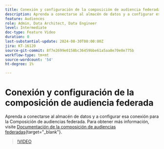 ```yaml
---
title: Conexión y configuración de la composición de audiencia federada
description: Aprenda a conectarse al almacén de datos y a configurar esa conexión para la Composición de audiencias federada.
feature: Audiences
role: Admin, Data Architect, Data Engineer
level: Intermediate
doc-type: Feature Video
duration: 0
last-substantial-update: 2024-08-30T00:00:00Z
jira: KT-16120
source-git-commit: 8f7e2699e0158bc36459bbe61a5aa8e70e8e775b
workflow-type: tm+mt
source-wordcount: '54'
ht-degree: 1%

---
```



# Conexión y configuración de la composición de audiencia federada

Aprenda a conectarse al almacén de datos y a configurar esa conexión para la Composición de audiencias federada. Para obtener más información, visite [Documentación de la composición de audiencias federadas](https://experienceleague.adobe.com/es/docs/federated-audience-composition/using/home){target="_blank"}.

>[!VIDEO](https://video.tv.adobe.com/v/3433246/?learn=on)
